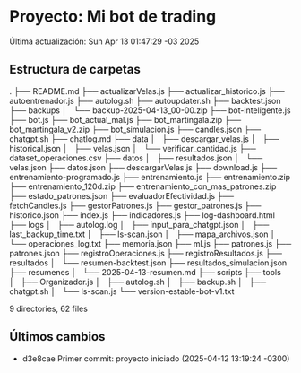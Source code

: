 # Proyecto: Mi bot de trading

Última actualización: Sun Apr 13 01:47:29 -03 2025

## Estructura de carpetas
.
├── README.md
├── actualizarVelas.js
├── actualizar_historico.js
├── autoentrenador.js
├── autolog.sh
├── autoupdater.sh
├── backtest.json
├── backups
│   └── backup-2025-04-13_00-00.zip
├── bot-inteligente.js
├── bot.js
├── bot_actual_mal.js
├── bot_martingala.zip
├── bot_martingala_v2.zip
├── bot_simulacion.js
├── candles.json
├── chatgpt.sh
├── chatlog.md
├── data
│   ├── descargar_velas.js
│   ├── historical.json
│   ├── velas.json
│   └── verificar_cantidad.js
├── dataset_operaciones.csv
├── datos
│   ├── resultados.json
│   └── velas.json
├── datos.json
├── descargarVelas.js
├── download.js
├── entrenamiento-programado.js
├── entrenamiento.js
├── entrenamiento.zip
├── entrenamiento_120d.zip
├── entrenamiento_con_mas_patrones.zip
├── estado_patrones.json
├── evaluadorEfectividad.js
├── fetchCandles.js
├── gestorPatrones.js
├── gestor_patrones.js
├── historico.json
├── index.js
├── indicadores.js
├── log-dashboard.html
├── logs
│   ├── autolog.log
│   ├── input_para_chatgpt.json
│   ├── last_backup_time.txt
│   ├── ls-scan.json
│   ├── mapa_archivos.json
│   └── operaciones_log.txt
├── memoria.json
├── ml.js
├── patrones.js
├── patrones.json
├── registroOperaciones.js
├── registroResultados.js
├── resultados
│   └── resumen-backtest.json
├── resultados_simulacion.json
├── resumenes
│   └── 2025-04-13-resumen.md
├── scripts
├── tools
│   ├── Organizador.js
│   ├── autolog.sh
│   ├── backup.sh
│   ├── chatgpt.sh
│   └── ls-scan.js
└── version-estable-bot-v1.txt

9 directories, 62 files

## Últimos cambios
- d3e8cae Primer commit: proyecto iniciado (2025-04-12 13:19:24 -0300)